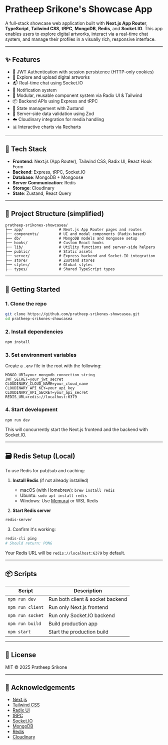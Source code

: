 # Pratheep Srikone's Showcase App

A full-stack showcase web application built with **Next.js App Router**, **TypeScript**, **Tailwind CSS**, **tRPC**, **MongoDB**, **Redis**, and **Socket.IO**. This app enables users to explore digital artworks, interact via a real-time chat system, and manage their profiles in a visually rich, responsive interface.

---

## ✨ Features

* 🔐 JWT Authentication with session persistence (HTTP-only cookies)
* 🎨 Explore and upload digital artworks
* 📬 Real-time chat using Socket.IO
* 🔔 Notification system
* 🧩 Modular, reusable component system via Radix UI & Tailwind
* 📦 Backend APIs using Express and tRPC
* 🧠 State management with Zustand
* 🧵 Server-side data validation using Zod
* ☁️ Cloudinary integration for media handling
* 📊 Interactive charts via Recharts

---

## 🧱 Tech Stack

* **Frontend**: Next.js (App Router), Tailwind CSS, Radix UI, React Hook Form
* **Backend**: Express, tRPC, Socket.IO
* **Database**: MongoDB + Mongoose
* **Server Communication**: Redis
* **Storage**: Cloudinary
* **State**: Zustand, React Query

---

## 📁 Project Structure (simplified)

```
pratheep-srikones-showcasea/
├── app/                # Next.js App Router pages and routes
├── components/         # UI and modal components (Radix-based)
├── db/                 # MongoDB models and mongoose setup
├── hooks/              # Custom React hooks
├── lib/                # Utility functions and server-side helpers
├── public/             # Static assets
├── server/             # Express backend and Socket.IO integration
├── store/              # Zustand stores
├── styles/             # Global styles
├── types/              # Shared TypeScript types
```

---

## 🚀 Getting Started

### 1. Clone the repo

```bash
git clone https://github.com/pratheep-srikones-showcasea.git
cd pratheep-srikones-showcasea
```

### 2. Install dependencies

```bash
npm install
```

### 3. Set environment variables

Create a `.env` file in the root with the following:

```env
MONGO_URI=your_mongodb_connection_string
JWT_SECRET=your_jwt_secret
CLOUDINARY_CLOUD_NAME=your_cloud_name
CLOUDINARY_API_KEY=your_api_key
CLOUDINARY_API_SECRET=your_api_secret
REDIS_URL=redis://localhost:6379
```

### 4. Start development

```bash
npm run dev
```

This will concurrently start the Next.js frontend and the backend with Socket.IO.

---

## 🗃️ Redis Setup (Local)

To use Redis for pub/sub and caching:

1. **Install Redis** (if not already installed)

   * macOS (with Homebrew): `brew install redis`
   * Ubuntu: `sudo apt install redis`
   * Windows: Use [Memurai](https://www.memurai.com/) or WSL Redis

2. **Start Redis server**

```bash
redis-server
```

3. Confirm it's working:

```bash
redis-cli ping
# Should return: PONG
```

Your Redis URL will be `redis://localhost:6379` by default.

---

## 📦 Scripts

| Script           | Description                      |
| ---------------- | -------------------------------- |
| `npm run dev`    | Run both client & socket backend |
| `npm run client` | Run only Next.js frontend        |
| `npm run socket` | Run only Socket.IO backend       |
| `npm run build`  | Build production app             |
| `npm start`      | Start the production build       |

---

## 📜 License

MIT © 2025 Pratheep Srikone

---

## 🙌 Acknowledgements

* [Next.js](https://nextjs.org/)
* [Tailwind CSS](https://tailwindcss.com/)
* [Radix UI](https://www.radix-ui.com/)
* [tRPC](https://trpc.io/)
* [Socket.IO](https://socket.io/)
* [MongoDB](https://www.mongodb.com/)
* [Redis](https://redis.io/)
* [Cloudinary](https://cloudinary.com/)
